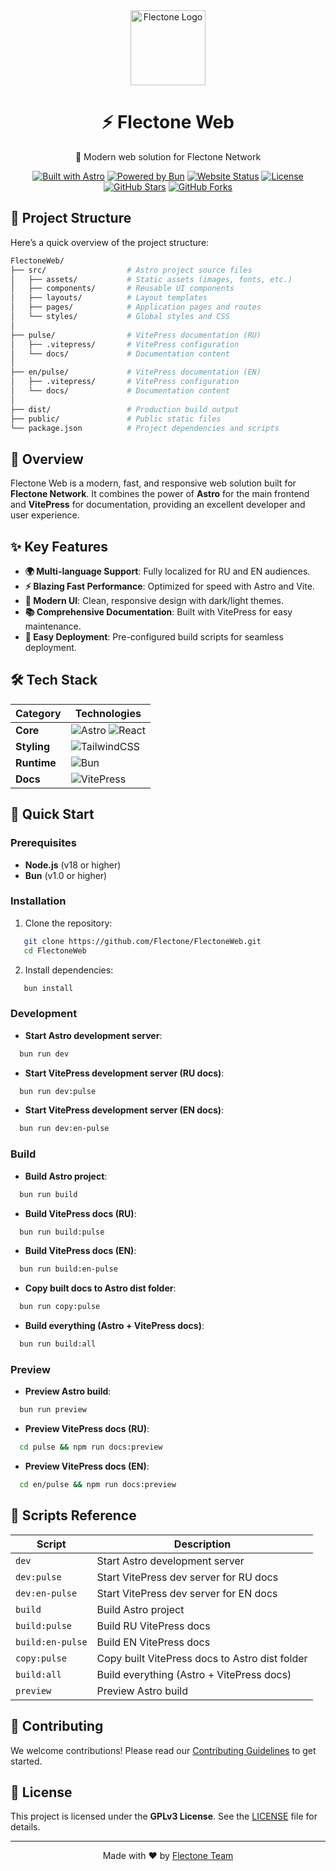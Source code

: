 <div align="center">
  <img src="assets/favicons/favicon.ico" alt="Flectone Logo" width="120" />

# ⚡️ Flectone Web

🚀 Modern web solution for Flectone Network

[![Built with Astro](https://astro.badg.es/v2/built-with-astro/tiny.svg)](https://astro.build)
[![Powered by Bun](https://img.shields.io/badge/Powered%20by-Bun-orange)](https://bun.sh)
[![Website Status](https://img.shields.io/website?url=https%3A%2F%2Fflectone.net)](https://flectone.net)
[![License](https://img.shields.io/badge/license-GPLv3-blue)](LICENSE)
[![GitHub Stars](https://img.shields.io/github/stars/Flectone/FlectoneWeb?style=social)](https://github.com/Flectone/FlectoneWeb/stargazers)
[![GitHub Forks](https://img.shields.io/github/forks/Flectone/FlectoneWeb?style=social)](https://github.com/Flectone/FlectoneWeb/network/members)

</div>

## 🧱 Project Structure

Here’s a quick overview of the project structure:

```bash
FlectoneWeb/
├── src/                  # Astro project source files
│   ├── assets/           # Static assets (images, fonts, etc.)
│   ├── components/       # Reusable UI components
│   ├── layouts/          # Layout templates
│   ├── pages/            # Application pages and routes
│   └── styles/           # Global styles and CSS
│
├── pulse/                # VitePress documentation (RU)
│   ├── .vitepress/       # VitePress configuration
│   └── docs/             # Documentation content
│
├── en/pulse/             # VitePress documentation (EN)
│   ├── .vitepress/       # VitePress configuration
│   └── docs/             # Documentation content
│
├── dist/                 # Production build output
├── public/               # Public static files
└── package.json          # Project dependencies and scripts
```

## 🎯 Overview

Flectone Web is a modern, fast, and responsive web solution built for **Flectone Network**. It combines the power of **Astro** for the main frontend and **VitePress** for documentation, providing an excellent developer and user experience.

## ✨ Key Features

- **🌍 Multi-language Support**: Fully localized for RU and EN audiences.
- **⚡️ Blazing Fast Performance**: Optimized for speed with Astro and Vite.
- **🎨 Modern UI**: Clean, responsive design with dark/light themes.
- **📚 Comprehensive Documentation**: Built with VitePress for easy maintenance.
- **🚀 Easy Deployment**: Pre-configured build scripts for seamless deployment.

## 🛠️ Tech Stack

| Category       | Technologies                                                                 |
|----------------|-----------------------------------------------------------------------------|
| **Core**       | ![Astro](https://img.shields.io/badge/Astro-BC52EE?logo=astro&logoColor=white) ![React](https://img.shields.io/badge/React-61DAFB?logo=react&logoColor=black) |
| **Styling**    | ![TailwindCSS](https://img.shields.io/badge/TailwindCSS-38B2AC?logo=tailwind-css&logoColor=white) |
| **Runtime**    | ![Bun](https://img.shields.io/badge/Bun-000000?logo=bun&logoColor=white)    |
| **Docs**       | ![VitePress](https://img.shields.io/badge/VitePress-646CFF?logo=vite&logoColor=white) |

## 🚀 Quick Start

### Prerequisites

- **Node.js** (v18 or higher)
- **Bun** (v1.0 or higher)

### Installation

1. Clone the repository:
```bash
   git clone https://github.com/Flectone/FlectoneWeb.git
   cd FlectoneWeb
```

2. Install dependencies:
```bash
   bun install
```
### Development

- **Start Astro development server**:
```bash
  bun run dev
```

- **Start VitePress development server (RU docs)**:
```bash
  bun run dev:pulse
```

- **Start VitePress development server (EN docs)**:
```bash
  bun run dev:en-pulse
```

### Build

- **Build Astro project**:
```bash
  bun run build
```

- **Build VitePress docs (RU)**:
```bash
  bun run build:pulse
```

- **Build VitePress docs (EN)**:
```bash
  bun run build:en-pulse
```

- **Copy built docs to Astro dist folder**:
```bash
  bun run copy:pulse
```

- **Build everything (Astro + VitePress docs)**:
```bash
  bun run build:all
```

### Preview

- **Preview Astro build**:
```bash
  bun run preview
```

- **Preview VitePress docs (RU)**:
```bash
  cd pulse && npm run docs:preview
```

- **Preview VitePress docs (EN)**:
```bash
  cd en/pulse && npm run docs:preview
```

## 📜 Scripts Reference

| Script              | Description                                      |
|---------------------|--------------------------------------------------|
| `dev`               | Start Astro development server                  |
| `dev:pulse`         | Start VitePress dev server for RU docs          |
| `dev:en-pulse`      | Start VitePress dev server for EN docs          |
| `build`             | Build Astro project                             |
| `build:pulse`       | Build RU VitePress docs                         |
| `build:en-pulse`    | Build EN VitePress docs                         |
| `copy:pulse`        | Copy built VitePress docs to Astro dist folder  |
| `build:all`         | Build everything (Astro + VitePress docs)       |
| `preview`           | Preview Astro build                             |

## 🤝 Contributing

We welcome contributions! Please read our [Contributing Guidelines](CONTRIBUTING.md) to get started.

## 📄 License

This project is licensed under the **GPLv3 License**. See the [LICENSE](LICENSE) file for details.

---

<div align="center">
  Made with ❤️ by <a href="https://github.com/Flectone">Flectone Team</a>
</div>